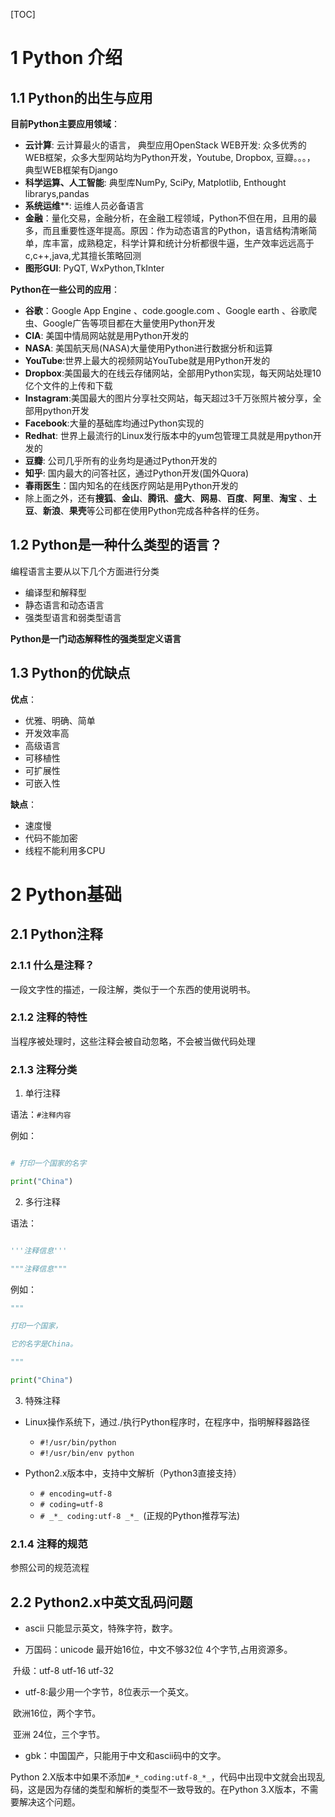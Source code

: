 [TOC]

# 1 Python 介绍

## 1.1 Python的出生与应用

**目前Python主要应用领域**：

- **云计算**: 云计算最火的语言， 典型应用OpenStack
  WEB开发: 众多优秀的WEB框架，众多大型网站均为Python开发，Youtube, Dropbox, 豆瓣。。。， 典型WEB框架有Django
- **科学运算、人工智能**: 典型库NumPy, SciPy, Matplotlib, Enthought librarys,pandas
- **系统运维****: 运维人员必备语言
- **金融**：量化交易，金融分析，在金融工程领域，Python不但在用，且用的最多，而且重要性逐年提高。原因：作为动态语言的Python，语言结构清晰简单，库丰富，成熟稳定，科学计算和统计分析都很牛逼，生产效率远远高于c,c++,java,尤其擅长策略回测
- **图形GUI**: PyQT, WxPython,TkInter

**Python在一些公司的应用**： 

- **谷歌**：Google App Engine 、code.google.com 、Google earth 、谷歌爬虫、Google广告等项目都在大量使用Python开发
- **CIA**: 美国中情局网站就是用Python开发的
- **NASA**: 美国航天局(NASA)大量使用Python进行数据分析和运算
- **YouTube**:世界上最大的视频网站YouTube就是用Python开发的
- **Dropbox**:美国最大的在线云存储网站，全部用Python实现，每天网站处理10亿个文件的上传和下载
- **Instagram**:美国最大的图片分享社交网站，每天超过3千万张照片被分享，全部用python开发
- **Facebook**:大量的基础库均通过Python实现的
- **Redhat**: 世界上最流行的Linux发行版本中的yum包管理工具就是用python开发的
- **豆瓣**: 公司几乎所有的业务均是通过Python开发的
- **知乎**: 国内最大的问答社区，通过Python开发(国外Quora)
- **春雨医生**：国内知名的在线医疗网站是用Python开发的
- 除上面之外，还有**搜狐**、**金山**、**腾讯**、**盛大**、**网易**、**百度**、**阿里**、**淘宝** 、**土豆**、**新浪**、**果壳**等公司都在使用Python完成各种各样的任务。 

## 1.2 Python是一种什么类型的语言？

编程语言主要从以下几个方面进行分类

- 编译型和解释型
- 静态语言和动态语言
- 强类型语言和弱类型语言



**Python是一门动态解释性的强类型定义语言**

## 1.3 Python的优缺点

**优点**：

+ 优雅、明确、简单
+ 开发效率高
+ 高级语言
+ 可移植性
+ 可扩展性
+ 可嵌入性

**缺点**：

- 速度慢
- 代码不能加密
- 线程不能利用多CPU



# 2 Python基础

## 2.1 Python注释

### 2.1.1 什么是注释？

一段文字性的描述，一段注解，类似于一个东西的使用说明书。

### 2.1.2 注释的特性

当程序被处理时，这些注释会被自动忽略，不会被当做代码处理

### 2.1.3 注释分类

1. 单行注释

语法：`#注释内容`

例如：

```python

# 打印一个国家的名字

print("China")

```

2. 多行注释

语法：

```python

'''注释信息'''

"""注释信息"""

```

例如：

```python
"""

打印一个国家，

它的名字是China。

"""

print("China")

```

3. 特殊注释

- Linux操作系统下，通过./执行Python程序时，在程序中，指明解释器路径
  - `#!/usr/bin/python`
  - `#!/usr/bin/env python`

- Python2.x版本中，支持中文解析（Python3直接支持）
  - `# encoding=utf-8`
  - `# coding=utf-8`
  - `# _*_ coding:utf-8 _*_ `(正规的Python推荐写法)



### 2.1.4 注释的规范

参照公司的规范流程



## 2.2  Python2.x中英文乱码问题

- ascii 只能显示英文，特殊字符，数字。

- 万国码：unicode 最开始16位，中文不够32位 4个字节,占用资源多。

​           升级：utf-8 utf-16 utf-32

- utf-8:最少用一个字节，8位表示一个英文。

​                   欧洲16位，两个字节。

​                   亚洲 24位，三个字节。

- gbk：中国国产，只能用于中文和ascii码中的文字。



Python 2.X版本中如果不添加`#_*_coding:utf-8_*_`，代码中出现中文就会出现乱码，这是因为存储的类型和解析的类型不一致导致的。在Python 3.X版本，不需要解决这个问题。